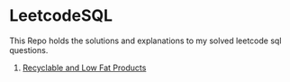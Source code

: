 # LeetcodeSQL
This Repo holds the solutions and explanations to my solved leetcode sql questions.

1. [Recyclable and Low Fat Products](https://github.com/mrtajudeen/LeetcodeSQL/blob/main/Recyclable-and-Low-Fat-Products.md)
